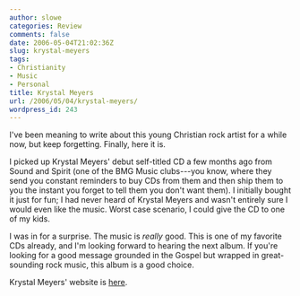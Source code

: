 ```yaml
---
author: slowe
categories: Review
comments: false
date: 2006-05-04T21:02:36Z
slug: krystal-meyers
tags:
- Christianity
- Music
- Personal
title: Krystal Meyers
url: /2006/05/04/krystal-meyers/
wordpress_id: 243
---
```


I've been meaning to write about this young Christian rock artist for a while now, but keep forgetting. Finally, here it is.

I picked up Krystal Meyers' debut self-titled CD a few months ago from Sound and Spirit (one of the BMG Music clubs---you know, where they send you constant reminders to buy CDs from them and then ship them to you the instant you forget to tell them you don't want them). I initially bought it just for fun; I had never heard of Krystal Meyers and wasn't entirely sure I would even like the music. Worst case scenario, I could give the CD to one of my kids.

I was in for a surprise. The music is _really_ good. This is one of my favorite CDs already, and I'm looking forward to hearing the next album. If you're looking for a good message grounded in the Gospel but wrapped in great-sounding rock music, this album is a good choice.

Krystal Meyers' website is [here](http://www.krystalmeyers.com/).
